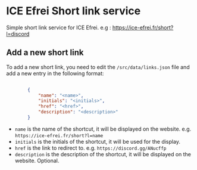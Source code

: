 # ICE Efrei Short link service

Simple short link service for ICE Efrei.
e.g : https://ice-efrei.fr/short?l=discord	

## Add a new short link

To add a new short link, you need to edit the `/src/data/links.json` file and add a new entry in the following format:

```json
 
        {
            "name": "<name>",
            "initials": "<initials>",
            "href": "<href>",
            "description": "<description>"
        } 
```

- `name` is the name of the shortcut, it will be displayed on the website. e.g. `https://ice-efrei.fr/short?l=name`
- `initials` is the initials of the shortcut, it will be used for the display.
- `href` is the link to redirect to. e.g. `https://discord.gg/ANucffp`
- `description` is the description of the shortcut, it will be displayed on the website. Optional. 